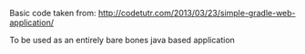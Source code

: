 Basic code taken from:
http://codetutr.com/2013/03/23/simple-gradle-web-application/

To be used as an entirely bare bones java based application
